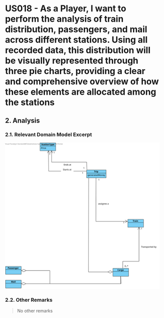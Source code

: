 # US018 - As a Player, I want to perform the analysis of train distribution, passengers, and mail across different stations. Using all recorded data, this distribution will be visually represented through three pie charts, providing a clear and comprehensive overview of how these elements are allocated among the stations

## 2. Analysis

### 2.1. Relevant Domain Model Excerpt 

![US018-DM](svg/US018-DM.svg)

### 2.2. Other Remarks

> No other remarks